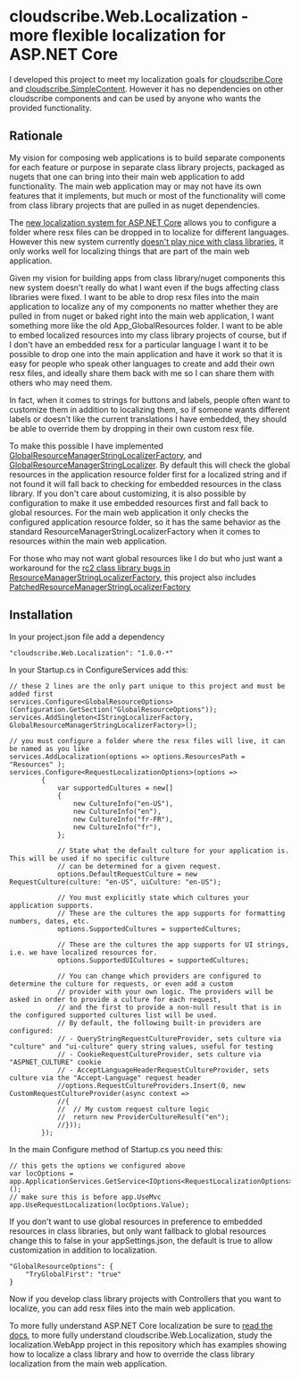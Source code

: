 # cloudscribe.Web.Localization - more flexible localization for ASP.NET Core

I developed this project to meet my localization goals for [cloudscribe.Core](https://github.com/joeaudette/cloudscribe) and [cloudscribe.SimpleContent](https://github.com/joeaudette/cloudscribe.SimpleContent). However it has no dependencies on other cloudscribe components and can be used by anyone who wants the provided functionality.

## Rationale

My vision for composing web applications is to build separate components for each feature or purpose in separate class library projects, packaged as nugets that one can bring into their main web application to add functionality. The main web application may or may not have its own features that it implements, but much or most of the functionality will come from class library projects that are pulled in as nuget dependencies.

The [new localization system for ASP.NET Core](https://docs.asp.net/en/latest/fundamentals/localization.html) allows you to configure a folder where resx files can be dropped in to localize for different languages. However this new system currently [doesn't play nice with class libraries](https://github.com/aspnet/Localization/issues/157), it only works well for localizing things that are part of the main web application.

Given my vision for building apps from class library/nuget components this new system doesn't really do what I want even if the bugs affecting class libraries were fixed. I want to be able to drop resx files into the main application to localize any of my components no matter whether they are pulled in from nuget or baked right into the main web application, I want something more like the old App_GlobalResources folder. I want to be able to embed localized resources into my class library projects of course, but if I don't have an embedded resx for a particular language I want it to be possible to drop one into the main application and have it work so that it is easy for people who speak other languages to create and add their own resx files, and ideally share them back with me so I can share them with others who may need them.

In fact, when it comes to strings for buttons and labels, people often want to customize them in addition to localizing them, so if someone wants different labels or doesn't like the current translations I have embedded, they should be able to override them by dropping in their own custom resx file.

To make this possible I have implemented [GlobalResourceManagerStringLocalizerFactory](https://github.com/joeaudette/cloudscribe.Web.Localization/blob/master/src/cloudscribe.Web.Localization/GlobalResourceManagerStringLocalizerFactory.cs), and [GlobalResourceManagerStringLocalizer](https://github.com/joeaudette/cloudscribe.Web.Localization/blob/master/src/cloudscribe.Web.Localization/GlobalResourceManagerStringLocalizer.cs). By default this will check the global resources in the application resource folder first for a localized string and if not found it will fall back to checking for embedded resources in the class library. If you don't care about customizing, it is also possible by configuration to make it use embedded resources first and fall back to global resources. For the main web application it only checks the configured application resource folder, so it has the same behavior as the standard ResourceManagerStringLocalizerFactory when it comes to resources within the main web application.

For those who may not want global resources like I do but who just want a workaround for the [rc2 class library bugs in ResourceManagerStringLocalizerFactory](https://github.com/aspnet/Localization/issues/157), this project also includes [PatchedResourceManagerStringLocalizerFactory](https://github.com/joeaudette/cloudscribe.Web.Localization/blob/master/src/cloudscribe.Web.Localization/PatchedResourceManagerStringLocalizerFactory.cs)

## Installation

In your project.json file add a dependency

    "cloudscribe.Web.Localization": "1.0.0-*"
	
In your Startup.cs in ConfigureServices add this:

    // these 2 lines are the only part unique to this project and must be added first
    services.Configure<GlobalResourceOptions>(Configuration.GetSection("GlobalResourceOptions"));
    services.AddSingleton<IStringLocalizerFactory, GlobalResourceManagerStringLocalizerFactory>();

	// you must configure a folder where the resx files will live, it can be named as you like
	services.AddLocalization(options => options.ResourcesPath = "Resources" ); 
	services.Configure<RequestLocalizationOptions>(options =>
            {
                var supportedCultures = new[]
                {
                    new CultureInfo("en-US"),
                    new CultureInfo("en"),
                    new CultureInfo("fr-FR"),
                    new CultureInfo("fr"),
                };

                // State what the default culture for your application is. This will be used if no specific culture
                // can be determined for a given request.
                options.DefaultRequestCulture = new RequestCulture(culture: "en-US", uiCulture: "en-US");

                // You must explicitly state which cultures your application supports.
                // These are the cultures the app supports for formatting numbers, dates, etc.
                options.SupportedCultures = supportedCultures;

                // These are the cultures the app supports for UI strings, i.e. we have localized resources for.
                options.SupportedUICultures = supportedCultures;

                // You can change which providers are configured to determine the culture for requests, or even add a custom
                // provider with your own logic. The providers will be asked in order to provide a culture for each request,
                // and the first to provide a non-null result that is in the configured supported cultures list will be used.
                // By default, the following built-in providers are configured:
                // - QueryStringRequestCultureProvider, sets culture via "culture" and "ui-culture" query string values, useful for testing
                // - CookieRequestCultureProvider, sets culture via "ASPNET_CULTURE" cookie
                // - AcceptLanguageHeaderRequestCultureProvider, sets culture via the "Accept-Language" request header
                //options.RequestCultureProviders.Insert(0, new CustomRequestCultureProvider(async context =>
                //{
                //  // My custom request culture logic
                //  return new ProviderCultureResult("en");
                //}));
            });
			
In the main Configure method of Startup.cs you need this:

    // this gets the options we configured above
    var locOptions = app.ApplicationServices.GetService<IOptions<RequestLocalizationOptions>>();
	// make sure this is before app.UseMvc
    app.UseRequestLocalization(locOptions.Value);
	
If you don't want to use global resources in preference to embedded resources in class libraries, but only want fallback to global resources change this to false in your appSettings.json, the default is true to allow customization in addition to localization.

    "GlobalResourceOptions": {
        "TryGlobalFirst": "true"
    }
	
Now if you develop class library projects with Controllers that you want to localize, you can add resx files into the main web application.

To more fully understand ASP.NET Core localization be sure to [read the docs](https://docs.asp.net/en/latest/fundamentals/localization.html), to more fully understand cloudscribe.Web.Localization, study the localization.WebApp project in this repository which has examples showing how to localize a class library and how to override the class library localization from the main web application. 